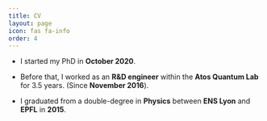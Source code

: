 ```yaml
---
title: CV
layout: page
icon: fas fa-info
order: 4
---
```


- I started my PhD in **October 2020**.

- Before that, I worked as an **R&D engineer** within the **Atos Quantum Lab**
for 3.5 years. (Since **November 2016**).

- I graduated from a double-degree in **Physics** between **ENS Lyon** and **EPFL** in **2015**.
